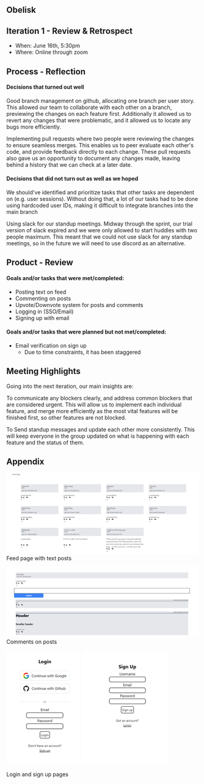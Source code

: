## Obelisk

## Iteration 1 - Review & Retrospect

 * When: June 16th, 5:30pm
 * Where: Online through zoom

## Process - Reflection

#### Decisions that turned out well

Good branch management on github, allocating one branch per user story. This allowed our team to collaborate with each other on a branch, previewing the changes on each feature first. Additionally it allowed us to revert any changes that were problematic, and it allowed us to locate any bugs more efficiently.

Implementing pull requests where two people were reviewing the changes to ensure seamless merges. This enables us to peer evaluate each other's code, and provide feedback directly to each change. These pull requests also gave us an opportunity to document any changes made, leaving behind a history that we can check at a later date.


#### Decisions that did not turn out as well as we hoped

We should've identified and prioritize tasks that other tasks are dependent on (e.g. user sessions). Without doing that, a lot of our tasks had to be done using hardcoded user IDs, making it difficult to integrate branches into the main branch

Using slack for our standup meetings. Midway through the sprint, our trial version of slack expired and we were only allowed to start huddles with two people maximum. This meant that we could not use slack for any standup meetings, so in the future we will need to use discord as an alternative.

## Product - Review

#### Goals and/or tasks that were met/completed:

 - Posting text on feed
 - Commenting on posts
 - Upvote/Downvote system for posts and comments
 - Logging in (SSO/Email)
 - Signing up with email


#### Goals and/or tasks that were planned but not met/completed:

 - Email verification on sign up
     - Due to time constraints, it has been staggered


## Meeting Highlights

Going into the next iteration, our main insights are:

To communicate any blockers clearly, and address common blockers that are considered urgent. This will allow us to implement each individual feature, and merge more efficiently as the most vital features will be finished first, so other features are not blocked.

To Send standup messages and update each other more consistently. This will keep everyone in the group updated on what is happening with each feature and the status of them.

## Appendix
![Feed](/docs/sprint1//artifacts/Feed.png)
Feed page with text posts

![Comments](/docs/sprint1//artifacts/comments-page.png)
Comments on posts

![Login](/docs/sprint1//artifacts/Login.png)
![Signup](/docs/sprint1//artifacts/Signup.png)

Login and sign up pages